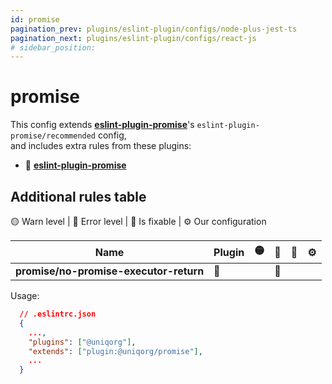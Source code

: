 ```yaml
---
id: promise
pagination_prev: plugins/eslint-plugin/configs/node-plus-jest-ts
pagination_next: plugins/eslint-plugin/configs/react-js
# sidebar_position: 
---
```


# promise

This config extends **[eslint-plugin-promise](https://www.npmjs.com/package/eslint-plugin-promise)**'s `eslint-plugin-promise/recommended` config,<br/>
and includes extra rules from these plugins: 
  - 🏉 **[eslint-plugin-promise](https://www.npmjs.com/package/eslint-plugin-promise)**

## Additional rules table 

🟡 Warn level | 🔴 Error level | 🔧 Is fixable | ⚙️ Our configuration

| Name                                    | Plugin | 🟡 | 🔴 | 🔧 | ⚙️ |
| --------------------------------------- | ------ | -- | -- | -- | -- |
| **promise/no-promise-executor-return**  |   🏉   |   | 🔴 |    |    |


Usage:

```json
  // .eslintrc.json
  {
    ...,
    "plugins": ["@uniqorg"],
    "extends": ["plugin:@uniqorg/promise"],
    ...
  }
```
